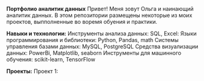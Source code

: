 **Портфолио аналитик данных**
Привет! Меня зовут Ольга и  наинающий аналитик данных.
В этом репозитории размещены некоторые из моих проектов, выпполненные во воремя обуения и практики.

**Навыки и технологии:**
Инструменты анализа данных: SQL, Excel:
Языки программирования и библиотеки: Python, Pandas, math
Системы управления базами данных: MySQL, PostgreSQL
Средства визуализации данных: PowerBi, Matplotlib, seaborn
Инструменты для машинного обучения: scikit-learn, TensorFlow

**Проекты:**
Проект 1: 
